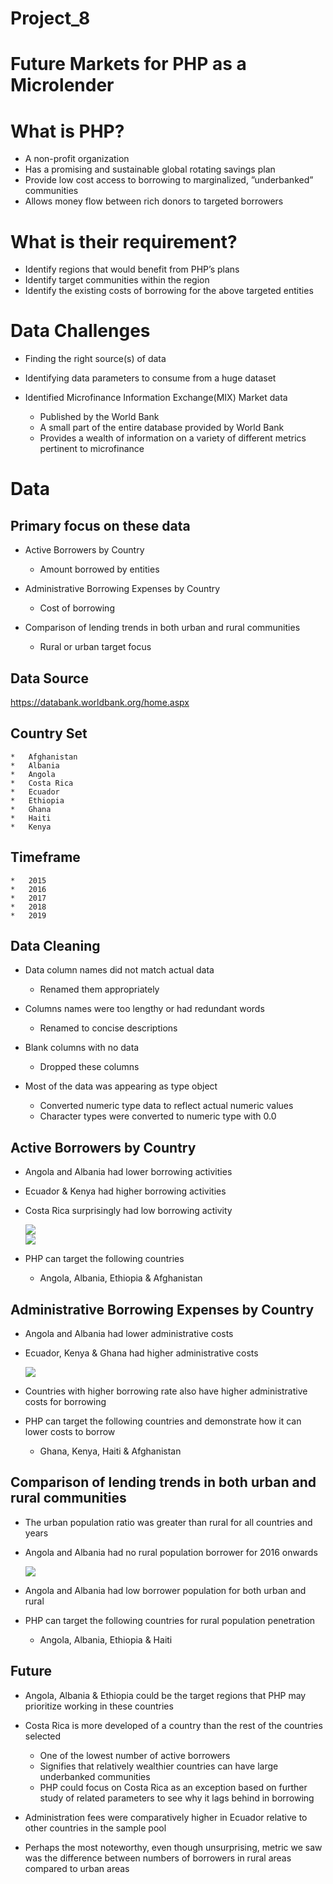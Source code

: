# Project_8
#   Future Markets for PHP as a Microlender

#  What is PHP?

*   A non-profit organization 
*   Has a promising and sustainable global rotating savings plan
*   Provide low cost access to borrowing to marginalized, ”underbanked” communities
*   Allows money flow between rich donors to targeted borrowers

#  What is their requirement?

*   Identify regions that would benefit from PHP’s plans
*   Identify target communities within the region
*   Identify the existing costs of borrowing for the above targeted entities

# Data Challenges

*   Finding the right source(s) of data

*   Identifying data parameters to consume from a huge dataset 

*   Identified Microfinance Information Exchange(MIX) Market data 
    *   Published by the World Bank
    *   A small part of the entire database provided by World Bank
    *   Provides a wealth of information on a variety of different metrics pertinent to microfinance

# Data

##  Primary focus on these data

*   Active Borrowers by Country
    *   Amount borrowed by entities


*   Administrative Borrowing Expenses by Country
    *   Cost of borrowing


*   Comparison of lending trends in both urban and rural communities
    *   Rural or urban target focus


##  Data Source
<https://databank.worldbank.org/home.aspx>

##  Country Set
    *   Afghanistan
    *   Albania
    *   Angola
    *   Costa Rica
    *   Ecuador
    *   Ethiopia
    *   Ghana
    *   Haiti
    *   Kenya

##  Timeframe
    *   2015
    *   2016
    *   2017
    *   2018
    *   2019


##  Data Cleaning

*   Data column names did not match actual data
    *   Renamed them appropriately

*   Columns names were too lengthy or had redundant words
    *   Renamed to concise descriptions

*   Blank columns with no data
    *   Dropped these columns

*   Most of the data was appearing as type object
    *   Converted numeric type data to reflect actual numeric values
    *   Character types were converted to numeric type with 0.0


##  Active Borrowers by Country

*   Angola and Albania had lower borrowing activities
*   Ecuador & Kenya had higher borrowing activities
*   Costa Rica surprisingly had low borrowing activity

    ![](bokeh_plot_1.png)       
    ![](Borrowings_Map.png)
*   PHP can target the following countries
    *   Angola, Albania, Ethiopia & Afghanistan 

##  Administrative Borrowing Expenses by Country
*   Angola and Albania had lower administrative costs
*   Ecuador, Kenya & Ghana had higher administrative costs

    ![](bokeh_plot_2.png)

*   Countries with higher borrowing rate also have higher administrative costs for borrowing
*   PHP can target the following countries and demonstrate how it can lower costs to borrow
    *   Ghana, Kenya, Haiti & Afghanistan


##  Comparison of lending trends in both urban and rural communities
*   The urban population ratio was greater than rural for all countries and years
*   Angola and Albania had no rural population borrower for 2016 onwards

    ![](bokeh_plot_3.png)

*   Angola and Albania had low borrower population for both urban and rural
*   PHP can target the following countries for rural population penetration
    *   Angola, Albania, Ethiopia & Haiti


## Future

*   Angola, Albania & Ethiopia could be the target regions that PHP may prioritize working in these countries

*   Costa Rica is more developed of a country than the rest of the countries selected
    *   One of the lowest number of active borrowers
    *   Signifies that relatively wealthier countries can have large underbanked communities
    *   PHP could focus on Costa Rica as an exception based on further study of related parameters to see why it lags behind in borrowing


*   Administration fees were comparatively higher in Ecuador relative to other countries in the sample pool

*   Perhaps the most noteworthy, even though unsurprising, metric we saw was the difference between numbers of borrowers in rural areas compared to urban areas














